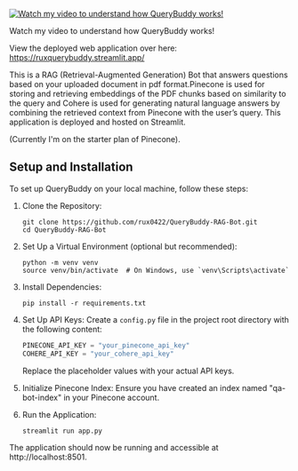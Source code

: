 
[![Watch my video to understand how QueryBuddy works!](https://img.youtube.com/vi/TnIAl9ICmtk/0.jpg)](https://www.youtube.com/watch?v=TnIAl9ICmtk)

Watch my video to understand how QueryBuddy works!

View the deployed web application over here: https://ruxquerybuddy.streamlit.app/

This is a RAG (Retrieval-Augmented Generation) Bot that answers questions based on your uploaded document in pdf format.Pinecone is used for storing and retrieving embeddings of the PDF chunks based on similarity to the query and Cohere is used for generating natural language answers by combining the retrieved context from Pinecone with the user’s query. This application is deployed and hosted on Streamlit.

(Currently I'm on the starter plan of Pinecone).

## Setup and Installation

To set up QueryBuddy on your local machine, follow these steps:

1. Clone the Repository:
   ```
   git clone https://github.com/rux0422/QueryBuddy-RAG-Bot.git
   cd QueryBuddy-RAG-Bot
   ```

2. Set Up a Virtual Environment (optional but recommended):
   ```
   python -m venv venv
   source venv/bin/activate  # On Windows, use `venv\Scripts\activate`
   ```

3. Install Dependencies:
   ```
   pip install -r requirements.txt
   ```

4. Set Up API Keys:
   Create a `config.py` file in the project root directory with the following content:
   ```python
   PINECONE_API_KEY = "your_pinecone_api_key"
   COHERE_API_KEY = "your_cohere_api_key"
   ```
   Replace the placeholder values with your actual API keys.

5. Initialize Pinecone Index:
   Ensure you have created an index named "qa-bot-index" in your Pinecone account.

6. Run the Application:
   ```
   streamlit run app.py
   ```

The application should now be running and accessible at http://localhost:8501.
